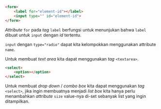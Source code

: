 ```html
<form>
	<label for="element-id"></label>
	<input type="" id="element-id">
</form>
```

*Attribute* `for` pada *tag* `label` berfungsi untuk menunjukan bahwa `label` dibuat untuk `input` dengan *id* tertentu.

`input` dengan `type="radio"` dapat kita kelompokkan menggunakan attribute `name`.

Untuk membuat *text area* kita dapat menggunakan *tag* `<textarea>`.

```html
<select>
	<option></option>
</select>
```

Untuk membuat *drop down* / *combo box* kita dapat menggunakan *tag* `<select>`, jika ingin membuatnya menjadi *list box* kita hanya perlu menambahkan *attribute* `size` value-nya di-set sebanyak list yang ingin ditampilkan.
